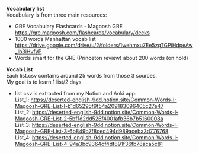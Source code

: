 **Vocabulary list**  
Vocabulary is from three main resources:  
   + GRE Vocabulary Flashcards - Magoosh GRE  
   https://gre.magoosh.com/flashcards/vocabulary/decks
   + 1000 words Manhattan vocab list
   https://drive.google.com/drive/u/2/folders/1wehmxu7Ee5zqTGPiHdpeAw_Ib3iHvfyP
   + Words smart for the GRE (Princeton review) about 200 words (on hold)

**Vocab List**  
Each list.csv contains around 25 words from those 3 sources.  
My goal is to learn 1 list/2 days   
   + list.csv is extracted from my Notion and Anki app:  
    List_1: https://deserted-english-9dd.notion.site/Common-Words-I-Magoosh-GRE-List-I-b1d65295f9f54a209183096405c27e47  
    List_2: https://deserted-english-9dd.notion.site/Common-Words-I-Magoosh-GRE-List-2-5bf1d2dd526f4001afb36b7b5160008a  
    List_3: https://deserted-english-9dd.notion.site/Common-Words-I-Magoosh-GRE-List-3-6b849b7f8ced494d989aceba3d776768  
    List_4: https://deserted-english-9dd.notion.site/Common-Words-I-Magoosh-GRE-List-4-94a3bc9364df4df891f36fb78aca5c81